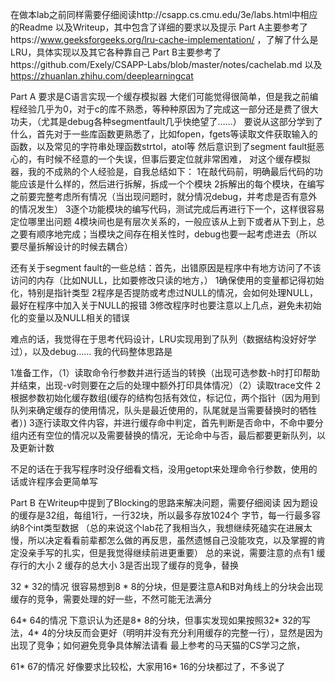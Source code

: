 在做本lab之前同样需要仔细阅读http://csapp.cs.cmu.edu/3e/labs.html中相应的Readme 以及Writeup，其中包含了详细的要求以及提示
Part A主要参考了https://www.geeksforgeeks.org/lru-cache-implementation/ ，了解了什么是LRU，具体实现以及其它各种靠自己
Part B主要参考了https://github.com/Exely/CSAPP-Labs/blob/master/notes/cachelab.md 
           以及 https://zhuanlan.zhihu.com/deeplearningcat

Part A
要求是C语言实现一个缓存模拟器
大佬们可能觉得很简单，但是我之前编程经验几乎为0，对于c的库不熟悉，等种种原因为了完成这一部分还是费了很大功夫，（尤其是debug各种segmentfault几乎快绝望了……）
要说从这部分学到了什么，首先对于一些库函数更熟悉了，比如fopen，fgets等读取文件获取输入的函数，以及常见的字符串处理函数strtol，atol等
然后意识到了segment fault挺恶心的，有时候不经意的一个失误，但事后要定位就非常困难，
对这个缓存模拟器，我的不成熟的个人经验是，自我总结如下：
1在敲代码前，明确最后代码的功能应该是什么样的，然后进行拆解，拆成一个个模块
2拆解出的每个模块，在编写之前要完整考虑所有情况（当出现问题时，就分情况debug，并考虑是否有意外的情况发生）
3逐个功能模块的编写代码，测试完成后再进行下一个，这样很容易定位哪里出问题
4模块间也是有层次关系的，一般应该从上到下或者从下到上，总之要有顺序地完成；当模块之间存在相关性时，debug也要一起考虑进去（所以要尽量拆解设计的时候去耦合）

还有关于segment fault的一些总结：首先，出错原因是程序中有地方访问了不该访问的内存（比如NULL，比如要修改只读的地方，）
1确保使用的变量都记得初始化，特别是指针类型
2程序是否提防或考虑过NULL的情况，会如何处理NULL，最好在程序中加入关于NULL的报错
3修改程序时也要注意以上几点，避免未初始化的变量以及NULL相关的错误

难点的话，我觉得在于思考代码设计，LRU实现用到了队列（数据结构没好好学过），以及debug……
我的代码整体思路是

1准备工作，（1）读取命令行参数并进行适当的转换（出现可选参数-h时打印帮助并结束，出现-v时则要在之后的处理中额外打印具体情况）（2）读取trace文件
2根据参数初始化缓存数组(缓存的结构包括有效位，标记位，两个指针（因为用到队列来确定缓存的使用情况，队头是最近使用的，队尾就是当需要替换时的牺牲者）)
3逐行读取文件内容，并进行缓存命中判定，首先判断是否命中，不命中要分组内还有空位的情况以及需要替换的情况，无论命中与否，最后都要更新队列，以及更新计数

不足的话在于我写程序时没仔细看文档，没用getopt来处理命令行参数，使用的话或许程序会更简单写


Part B
在Writeup中提到了Blocking的思路来解决问题，需要仔细阅读
因为题设的缓存是32组，每组1行，一行32块，所以最多存放1024个 字节，每一行最多容纳8个int类型数据
（总的来说这个lab花了我相当久，我想继续死磕实在进展太慢，所以决定看看前辈都怎么做的再反思，虽然遗憾自己没能攻克，以及掌握的肯定没亲手写的扎实，但是我觉得继续前进更重要）
总的来说，需要注意的点有1 缓存行的大小 2 缓存的总大小 3是否出现了缓存的竞争，替换

32 * 32的情况
很容易想到8 * 8的分块，但是要注意A和B对角线上的分块会出现缓存的竞争，需要处理的好一些，不然可能无法满分

64* 64的情况
下意识认为还是8* 8的分块，但事实发现如果按照32* 32的写法，4* 4的分块反而会更好（明明并没有充分利用缓存的完整一行），显然是因为出现了竞争；如何避免竞争具体解法请看
最上参考的马天猫的CS学习之旅，

61* 67的情况
好像要求比较松，大家用16* 16的分块都过了，不多说了
